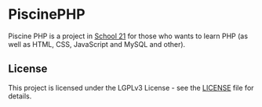 # PiscinePHP
Piscine PHP is a project in [School 21](https://21-school.ru/) for those who wants to learn PHP (as well as HTML, CSS, JavaScript and MySQL and other).
## License
This project is licensed under the LGPLv3 License - see the [LICENSE](https://github.com/IT-Krivoshey/PiscinePHP/blob/master/LICENSE) file for details.
